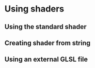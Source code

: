 # Using shaders

## Using the standard shader

## Creating shader from string

## Using an external GLSL file
